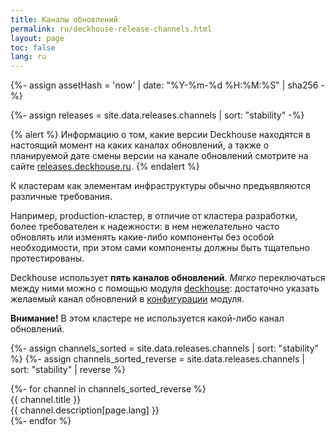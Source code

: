 ```yaml
---
title: Каналы обновлений
permalink: ru/deckhouse-release-channels.html
layout: page
toc: false
lang: ru
---
```


{%- assign assetHash = 'now' | date: "%Y-%m-%d %H:%M:%S" | sha256 -%}
<link href='assets/css/releases.css?v={{ assetHash }}' rel='stylesheet' type='text/css' crossorigin="anonymous" />

{%- assign releases = site.data.releases.channels | sort: "stability" -%}

{% alert %}
Информацию о том, какие версии Deckhouse находятся в настоящий момент на каких каналах обновлений, а также о планируемой дате смены версии на канале обновлений смотрите на сайте <a href="https://releases.deckhouse.ru" target="_blank">releases.deckhouse.ru</a>.
{% endalert %}

К кластерам как элементам инфраструктуры обычно предъявляются различные требования.

Например, production-кластер, в отличие от кластера разработки, более требователен к надежности: в нем нежелательно часто обновлять или изменять какие-либо компоненты без особой необходимости, при этом сами компоненты должны быть тщательно протестированы.

Deckhouse использует **пять каналов обновлений**. *Мягко* переключаться между ними можно с помощью модуля [deckhouse](modules/deckhouse/): достаточно указать желаемый канал обновлений в [конфигурации](modules/deckhouse/configuration.html#parameters-releasechannel) модуля.

<div id="releases__stale__block" class="releases__info releases__stale__warning" >
  <strong>Внимание!</strong> В этом кластере не используется какой-либо канал обновлений.
</div>

{%- assign channels_sorted = site.data.releases.channels | sort: "stability" %}
{%- assign channels_sorted_reverse = site.data.releases.channels | sort: "stability" | reverse  %}

<div class="page__container page_releases" markdown="0">
<div class="releases__menu">
{%- for channel in channels_sorted_reverse %}
    <div class="releases__menu-item releases__menu--channel--{{ channel.name }}">
        <div class="releases__menu-item-header">
            <div class="releases__menu-item-title releases__menu--channel--{{ channel.name }}">
                {{ channel.title }}
            </div>
        </div>
        <div class="releases__menu-item-description">
            {{ channel.description[page.lang] }}
        </div>
    </div>
{%- endfor %}
</div>
</div>

